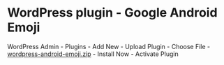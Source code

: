# WordPress plugin - Google Android Emoji

WordPress Admin - Plugins - Add New - Upload Plugin - Choose File - [wordpress-android-emoji.zip](https://github.com/abalanonline/wordpress-android-emoji/releases/download/v1.0/wordpress-android-emoji.zip) - Install Now - Activate Plugin
